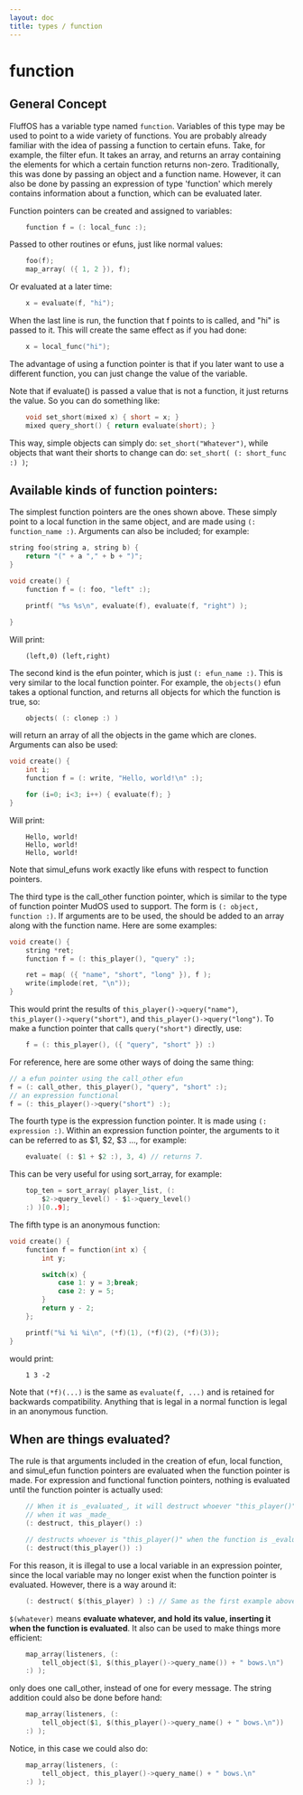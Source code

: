 ```yaml
---
layout: doc
title: types / function
---
```

# function

## General Concept

FluffOS has a variable type named `function`. Variables of this type may be
used to point to a wide variety of functions. You are probably already familiar
with the idea of passing a function to certain efuns. Take, for example, the
filter efun. It takes an array, and returns an array containing the elements
for which a certain function returns non-zero. Traditionally, this was done by
passing an object and a function name. However, it can also be done by passing
an expression of type 'function' which merely contains information about a
function, which can be evaluated later.

Function pointers can be created and assigned to variables:
```c
    function f = (: local_func :);
```
Passed to other routines or efuns, just like normal values:
```c
    foo(f);
    map_array( ({ 1, 2 }), f);
```
Or evaluated at a later time:
```c
    x = evaluate(f, "hi");
```
When the last line is run, the function that f points to is called, and "hi" is
passed to it. This will create the same effect as if you had done:
```c
    x = local_func("hi");
```
The advantage of using a function pointer is that if you later want to use a
different function, you can just change the value of the variable.

Note that if evaluate() is passed a value that is not a function, it just
returns the value. So you can do something like:
```c
    void set_short(mixed x) { short = x; }
    mixed query_short() { return evaluate(short); }
```
This way, simple objects can simply do: `set_short("Whatever")`, while objects
that want their shorts to change can do: `set_short( (: short_func :) )`;

## Available kinds of function pointers:

The simplest function pointers are the ones shown above. These simply point to
a local function in the same object, and are made using `(: function_name :)`.
Arguments can also be included; for example:

```c
string foo(string a, string b) {
    return "(" + a "," + b + ")";
}

void create() {
    function f = (: foo, "left" :);

    printf( "%s %s\n", evaluate(f), evaluate(f, "right") );

}
```
Will print:
```
    (left,0) (left,right)
```
The second kind is the efun pointer, which is just `(: efun_name :)`. This is
very similar to the local function pointer. For example, the `objects()` efun
takes a optional function, and returns all objects for which the function is
true, so:
```c
    objects( (: clonep :) )
```
will return an array of all the objects in the game which are clones.
Arguments can also be used:

```c
void create() {
    int i;
    function f = (: write, "Hello, world!\n" :);

    for (i=0; i<3; i++) { evaluate(f); }
}
```

Will print:
```
    Hello, world!
    Hello, world!
    Hello, world!
```
Note that simul_efuns work exactly like efuns with respect to function
pointers.

The third type is the call_other function pointer, which is similar to the type
of function pointer MudOS used to support. The form is `(: object, function :)`.
If arguments are to be used, the should be added to an array along with
the function name. Here are some examples:

```c
void create() {
    string *ret;
    function f = (: this_player(), "query" :);

    ret = map( ({ "name", "short", "long" }), f );
    write(implode(ret, "\n"));
}
```
This would print the results of `this_player()->query("name")`,
`this_player()->query("short")`, and `this_player()->query("long")`.
To make a function pointer that calls `query("short")` directly, use:
```c
    f = (: this_player(), ({ "query", "short" }) :)
```
For reference, here are some other ways of doing the same thing:
```c
// a efun pointer using the call_other efun
f = (: call_other, this_player(), "query", "short" :);
// an expression functional
f = (: this_player()->query("short") :);
```

The fourth type is the expression function pointer. It is made using
`(: expression :)`. Within an expression function pointer, the arguments
to it can be referred to as $1, $2, \$3 ..., for example:
```c
    evaluate( (: $1 + $2 :), 3, 4) // returns 7.
```
This can be very useful for using sort_array, for example:
```c
    top_ten = sort_array( player_list, (:
        $2->query_level() - $1->query_level()
    :) )[0..9];
```
The fifth type is an anonymous function:

```c
void create() {
    function f = function(int x) {
        int y;

        switch(x) {
            case 1: y = 3;break;
            case 2: y = 5;
        }
        return y - 2;
    };

    printf("%i %i %i\n", (*f)(1), (*f)(2), (*f)(3));
}
```

would print:
```
    1 3 -2
```
Note that `(*f)(...)` is the same as `evaluate(f, ...)` and is retained for
backwards compatibility. Anything that is legal in a normal function is
legal in an anonymous function.

## When are things evaluated?

The rule is that arguments included in the creation of efun, local function,
and simul_efun function pointers are evaluated when the function pointer is
made. For expression and functional function pointers, nothing is evaluated
until the function pointer is actually used:

```c
    // When it is _evaluated_, it will destruct whoever "this_player()" was
    // when it was _made_
    (: destruct, this_player() :)

    // destructs whoever is "this_player()" when the function is _evaluated_
    (: destruct(this_player()) :)
```

For this reason, it is illegal to use a local variable in an expression
pointer, since the local variable may no longer exist when the function pointer
is evaluated. However, there is a way around it:
```c
    (: destruct( $(this_player) ) :) // Same as the first example above
```
`$(whatever)` means **evaluate whatever, and hold its value, inserting it
when the function is evaluated**. It also can be used to make things more
efficient:
```c
    map_array(listeners, (:
        tell_object($1, $(this_player()->query_name()) + " bows.\n")
    :) );
```
only does one call_other, instead of one for every message. The string addition
could also be done before hand:
```c
    map_array(listeners, (:
        tell_object($1, $(this_player()->query_name() + " bows.\n"))
    :) );
```
Notice, in this case we could also do:
```c
    map_array(listeners, (:
        tell_object, this_player()->query_name() + " bows.\n"
    :) );
```
